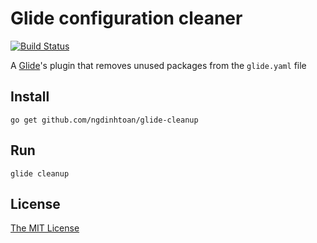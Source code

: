 # Glide configuration cleaner

[![Build Status](https://travis-ci.org/ngdinhtoan/glide-cleanup.svg?branch=master)](https://travis-ci.org/ngdinhtoan/glide-cleanup)

A [Glide](https://www.glide.sh/)'s plugin that removes unused packages from the `glide.yaml` file

## Install

    go get github.com/ngdinhtoan/glide-cleanup

## Run

    glide cleanup

## License

[The MIT License](https://github.com/ngdinhtoan/glide-cleanup/blob/master/LICENSE)
